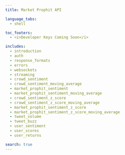 ```yaml
---
title: Market Prophit API

language_tabs:
  - shell

toc_footers:
  - <i>Developer Keys Coming Soon</i>

includes:
  - introduction
  - auth
  - response_formats
  - errors
  - websockets
  - streaming
  - crowd_sentiment
  - crowd_sentiment_moving_average
  - market_prophit_sentiment
  - market_prophit_sentiment_moving_average
  - crowd_sentiment_z_score
  - crowd_sentiment_z_score_moving_average
  - market_prophit_sentiment_z_score
  - market_prophit_sentiment_z_score_moving_average
  - tweet_volume
  - tweet_buzz
  - user_sentiment
  - user_scores
  - user_returns

search: true
---
```

